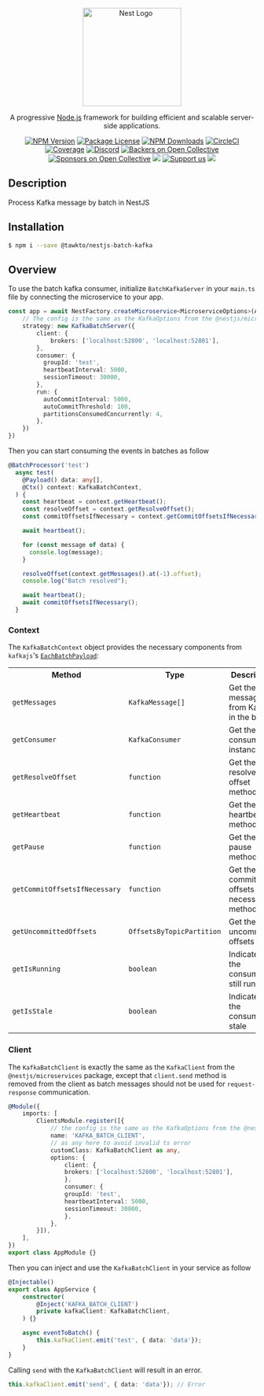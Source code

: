 <p align="center">
  <a href="http://nestjs.com/" target="blank"><img src="https://nestjs.com/img/logo-small.svg" width="200" alt="Nest Logo" /></a>
</p>

[circleci-image]: https://img.shields.io/circleci/build/github/nestjs/nest/master?token=abc123def456
[circleci-url]: https://circleci.com/gh/nestjs/nest

  <p align="center">A progressive <a href="http://nodejs.org" target="_blank">Node.js</a> framework for building efficient and scalable server-side applications.</p>
    <p align="center">
<a href="https://www.npmjs.com/~nestjscore" target="_blank"><img src="https://img.shields.io/npm/v/@nestjs/core.svg" alt="NPM Version" /></a>
<a href="https://www.npmjs.com/~nestjscore" target="_blank"><img src="https://img.shields.io/npm/l/@nestjs/core.svg" alt="Package License" /></a>
<a href="https://www.npmjs.com/~nestjscore" target="_blank"><img src="https://img.shields.io/npm/dm/@nestjs/common.svg" alt="NPM Downloads" /></a>
<a href="https://circleci.com/gh/nestjs/nest" target="_blank"><img src="https://img.shields.io/circleci/build/github/nestjs/nest/master" alt="CircleCI" /></a>
<a href="https://coveralls.io/github/nestjs/nest?branch=master" target="_blank"><img src="https://coveralls.io/repos/github/nestjs/nest/badge.svg?branch=master#9" alt="Coverage" /></a>
<a href="https://discord.gg/G7Qnnhy" target="_blank"><img src="https://img.shields.io/badge/discord-online-brightgreen.svg" alt="Discord"/></a>
<a href="https://opencollective.com/nest#backer" target="_blank"><img src="https://opencollective.com/nest/backers/badge.svg" alt="Backers on Open Collective" /></a>
<a href="https://opencollective.com/nest#sponsor" target="_blank"><img src="https://opencollective.com/nest/sponsors/badge.svg" alt="Sponsors on Open Collective" /></a>
  <a href="https://paypal.me/kamilmysliwiec" target="_blank"><img src="https://img.shields.io/badge/Donate-PayPal-ff3f59.svg"/></a>
    <a href="https://opencollective.com/nest#sponsor"  target="_blank"><img src="https://img.shields.io/badge/Support%20us-Open%20Collective-41B883.svg" alt="Support us"></a>
  <a href="https://twitter.com/nestframework" target="_blank"><img src="https://img.shields.io/twitter/follow/nestframework.svg?style=social&label=Follow"></a>
</p>
  <!--[![Backers on Open Collective](https://opencollective.com/nest/backers/badge.svg)](https://opencollective.com/nest#backer)
  [![Sponsors on Open Collective](https://opencollective.com/nest/sponsors/badge.svg)](https://opencollective.com/nest#sponsor)-->

## Description

Process Kafka message by batch in NestJS

## Installation

```bash
$ npm i --save @tawkto/nestjs-batch-kafka
```

## Overview
To use the batch kafka consumer, initialize `BatchKafkaServer` in your `main.ts` file by connecting the microservice to your app.
```typescript
const app = await NestFactory.createMicroservice<MicroserviceOptions>(AppModule, {
	// The config is the same as the KafkaOptions from the @nestjs/microservices package
	strategy: new KafkaBatchServer({
		client: {
			brokers: ['localhost:52800', 'localhost:52801'],
        },
        consumer: {
          groupId: 'test',
          heartbeatInterval: 5000,
          sessionTimeout: 30000,
        },
        run: {
          autoCommitInterval: 5000,
          autoCommitThreshold: 100,
          partitionsConsumedConcurrently: 4,
        },
	})
})
```
Then you can start consuming the events in batches as follow
```typescript
@BatchProcessor('test')
  async test(
    @Payload() data: any[],
    @Ctx() context: KafkaBatchContext,
  ) {
    const heartbeat = context.getHeartbeat();
    const resolveOffset = context.getResolveOffset();
    const commitOffsetsIfNecessary = context.getCommitOffsetsIfNecessary();

    await heartbeat();

    for (const message of data) {
      console.log(message);
    }

    resolveOffset(context.getMessages().at(-1).offset);
    console.log("Batch resolved");

    await heartbeat();
    await commitOffsetsIfNecessary();
  }
```

### Context

The `KafkaBatchContext` object provides the necessary components from `kafkajs`'s  [`EachBatchPayload`](https://kafka.js.org/docs/consuming#a-name-each-batch-a-eachbatch):

<table>
	<tr>
		<th>Method</td>
		<th>Type</th>
		<th>Description</td>
	</tr>
	<tr>
		<td><code>getMessages</code></td>
		<td><code>KafkaMessage[]</code></td>
		<td>Get the raw messages from Kafka in the batch</td>
	</tr>
	<tr>
		<td><code>getConsumer</code></td>
		<td><code>KafkaConsumer</code></td>
		<td>Get the consumer instance</td>
	</tr>
	<tr>
		<td><code>getResolveOffset</code></td>
		<td><code>function</code></td>
		<td>Get the resolve offset method</td>
	</tr>
	<tr>
		<td><code>getHeartbeat</code></td>
		<td><code>function</code></td>
		<td>Get the heartbeat method</td>
	</tr>
	<tr>
		<td><code>getPause</code></td>
		<td><code>function</code></td>
		<td>Get the pause method</td>
	</tr>
	<tr>
		<td><code>getCommitOffsetsIfNecessary</code></td>
		<td><code>function</code></td>
		<td>Get the commit offsets if necessary method</td>
	</tr>
	<tr>
		<td><code>getUncommittedOffsets</code></td>
		<td><code>OffsetsByTopicPartition</code></td>
		<td>Get the uncommitted offsets</td>
	</tr>
	<tr>
		<td><code>getIsRunning</code></td>
		<td><code>boolean</code></td>
		<td>Indicate if the consumer is still running</td>
	</tr>
	<tr>
		<td><code>getIsStale</code></td>
		<td><code>boolean</code></td>
		<td>Indicate if the consumer is stale</td>
	</tr>
</table>


### Client

The `KafkaBatchClient` is exactly the same as the `KafkaClient` from the `@nestjs/microservices` package, except that `client.send` method is removed from the client as batch messages should not be used for `request-response` communication.

```typescript
@Module({
	imports: [
		ClientsModule.register([{
			// the config is the same as the KafkaOptions from the @nestjs/microservices package
			name: 'KAFKA_BATCH_CLIENT',
			// as any here to avoid invalid ts error
			customClass: KafkaBatchClient as any,
			options: {
				client: {
				brokers: ['localhost:52800', 'localhost:52801'],
				},
				consumer: {
				groupId: 'test',
				heartbeatInterval: 5000,
				sessionTimeout: 30000,
				},
			},
		}]),
	],
})
export class AppModule {}
```

Then you can inject and use the `KafkaBatchClient` in your service as follow
```typescript
@Injectable()
export class AppService {
	constructor(
		@Inject('KAFKA_BATCH_CLIENT')
		private kafkaClient: KafkaBatchClient,
	) {}

	async eventToBatch() {
		this.kafkaClient.emit('test', { data: 'data'});
	}
}
```

Calling `send` with the `KafkaBatchClient` will result in an error.
```typescript
this.kafkaClient.emit('send', { data: 'data'}); // Error
```
